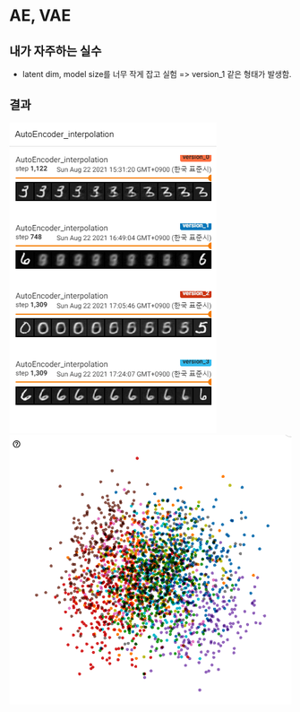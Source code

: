 # AE, VAE

## 내가 자주하는 실수

- latent dim, model size를 너무 작게 잡고 실험 => version_1 같은 형태가 발생함.

## 결과

![fig1](./imgs/result0.png)
![fig2](./imgs/result1.png)
